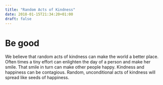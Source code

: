 ```yaml
---
title: "Random Acts of Kindness"
date: 2018-01-15T21:34:20+01:00
draft: false
---
```

# Be good
We believe that random acts of kindness can make the world a better place. Often times a tiny effort can enlighten the day of a person and make her smile.
That smile in turn can make other people happy. Kindness and happiness can be contagious.
Random, unconditional acts of kindness will spread like seeds of happiness.  
